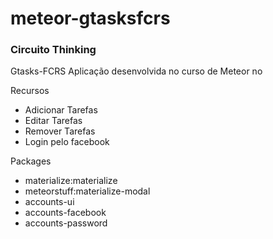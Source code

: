 # meteor-gtasksfcrs
<h3>Circuito Thinking</h3>
Gtasks-FCRS
Aplicação desenvolvida no curso de Meteor no

Recursos
<ul>
<li>Adicionar Tarefas</li>
<li>Editar Tarefas</li>
<li>Remover Tarefas</li>
<li>Login pelo facebook</li>
</ul>

Packages
<ul>
<li>materialize:materialize</li>
<li>meteorstuff:materialize-modal</li>
<li>accounts-ui</li>
<li>accounts-facebook</li>
<li>accounts-password</li>
</ul>
